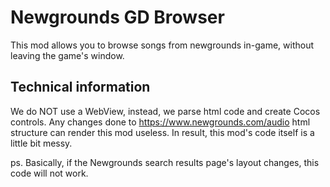 # Newgrounds GD Browser
This mod allows you to browse songs from newgrounds in-game, without leaving the game's window.

## Technical information  
We do NOT use a WebView, instead, we parse html code and create Cocos controls.
Any changes done to https://www.newgrounds.com/audio html structure can render this mod useless.
In result, this mod's code itself is a little bit messy.

ps. Basically, if the Newgrounds search results page's layout changes, this code will not work.